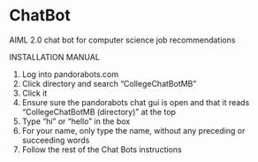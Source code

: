 # ChatBot
AIML 2.0 chat bot for computer science job recommendations

INSTALLATION MANUAL
  1.	Log into pandorabots.com
  2.	Click directory and search “CollegeChatBotMB”
  3.	Click it
  4.	Ensure sure the pandorabots chat gui is open and that it reads “CollegeChatBotMB (directory)” at the top
  5.	Type “hi” or “hello” in the box
  6.	For your name, only type the name, without any preceding or succeeding words
  7.	Follow the rest of the Chat Bots instructions
